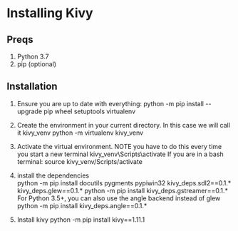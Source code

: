 # Installing Kivy

## Preqs
1. Python 3.7
2. pip (optional)

## Installation
1. Ensure you are up to date with everything:
          python -m pip install --upgrade pip wheel setuptools virtualenv

2. Create the environment in your current directory. In this case we will call it kivy_venv
          python -m virtualenv kivy_venv

3. Activate the virtual environment. NOTE you have to do this every time you start a new terminal
          kivy_venv\Scripts\activate
   If you are in a bash terminal:
          source kivy_venv/Scripts/activate

4. install the dependencies  
          python -m pip install docutils pygments pypiwin32 kivy_deps.sdl2==0.1.* kivy_deps.glew==0.1.*
          python -m pip install kivy_deps.gstreamer==0.1.*
  For Python 3.5+, you can also use the angle backend instead of glew
          python -m pip install kivy_deps.angle==0.1.*

5. Install kivy
          python -m pip install kivy==1.11.1
